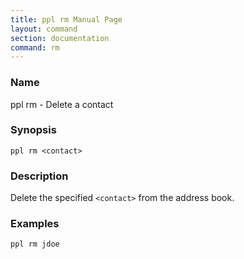 ```yaml
---
title: ppl rm Manual Page
layout: command
section: documentation
command: rm
---
```


### Name

ppl rm - Delete a contact

### Synopsis

    ppl rm <contact>

### Description

Delete the specified `<contact>` from the address book.

### Examples

    ppl rm jdoe


